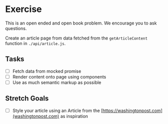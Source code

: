 # Exercise

This is an open ended and open book problem. We encourage you to ask questions.

Create an article page from data fetched from the `getArticleContent` function in `./api/article.js`.

## Tasks

- [ ] Fetch data from mocked promise
- [ ] Render content onto page using components
- [ ] Use as much semantic markup as possible

## Stretch Goals

- [ ] Style your article using an Article from the [https://washingtonpost.com](washingtonpost.com) as inspiration

